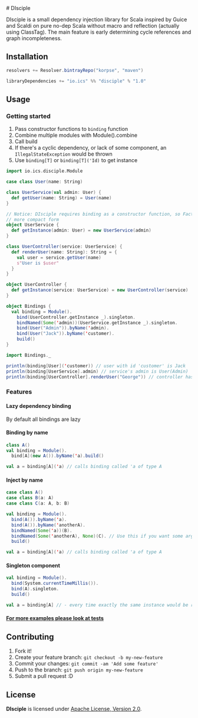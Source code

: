 <snippet>
  <content>
# DIsciple

DIsciple is a small dependency injection library for Scala inspired by Guice and Scaldi on pure no-dep Scala without
macro and reflection (actually using ClassTag). The main feature is early determining cycle references
and graph incompleteness.

## Installation

```scala
resolvers += Resolver.bintrayRepo("korpse", "maven")

libraryDependencies += "io.ics" %% "disciple" % "1.0"
```

## Usage

### Getting started

1. Pass constructor functions to ```binding``` function
2. Combine multiple modules with Module().combine
3. Call build
4. If there's a cyclic dependency, or lack of some component, an ```IllegalStateException``` would be thrown
5. Use ```binding[T]``` or ```binding[T]('Id)``` to get instance

```scala
import io.ics.disciple.Module

case class User(name: String)

class UserService(val admin: User) {
  def getUser(name: String) = User(name)
}

// Notice: DIsciple requires binding as a constructor function, so Factory methods are not required, but it allows to use]
// more compact form
object UserService {
  def getInstance(admin: User) = new UserService(admin)
}

class UserController(service: UserService) {
  def renderUser(name: String): String = {
    val user = service.getUser(name)
    s"User is $user"
  }
}

object UserController {
  def getInstance(service: UserService) = new UserController(service)
}

object Bindings {
  val binding = Module().
    bind(UserController.getInstance _).singleton.
    bindNamed(Some('admin))(UserService.getInstance _).singleton.
    bind(User("Admin")).byName('admin).
    bind(User("Jack")).byName('customer).
    build()
}

import Bindings._

println(binding[User]('customer)) // user with id 'customer' is Jack
println(binding[UserService].admin) // service's admin is User(Admin)
println(binding[UserController].renderUser("George")) // controller has it's dependency

```

### Features

#### Lazy dependency binding
By default all bindings are lazy

#### Binding by name
```scala
class A()
val binding = Module().
  bind[A](new A()).byName('a).build()

val a = binding[A]('a) // calls binding called 'a of type A
```

#### Inject by name
```scala
case class A()
case class B(a: A)
case class C(a: A, b: B)

val binding = Module().
  bind(A()).byName('a).
  bind(A()).byName('anotherA).
  bindNamed(Some('a))(B).
  bindNamed(Some('anotherA), None)(C). // Use this if you want some args binded by name and others by type
  build()

val a = binding[A]('a) // calls binding called 'a of type A
```

#### Singleton component

```scala
val binding = Module().
  bind(System.currentTimeMillis()).
  bind(A).singleton.
  build()

val a = binding[A] // - every time exactly the same instance would be returned
```

#### [For more examples please look at tests](https://github.com/KORPSE/disciple/tree/master/src/test/scala/io/ics)

## Contributing

1. Fork it!
2. Create your feature branch: `git checkout -b my-new-feature`
3. Commit your changes: `git commit -am 'Add some feature'`
4. Push to the branch: `git push origin my-new-feature`
5. Submit a pull request :D

## License

**DIsciple** is licensed under [Apache License, Version 2.0](http://www.apache.org/licenses/LICENSE-2.0).

